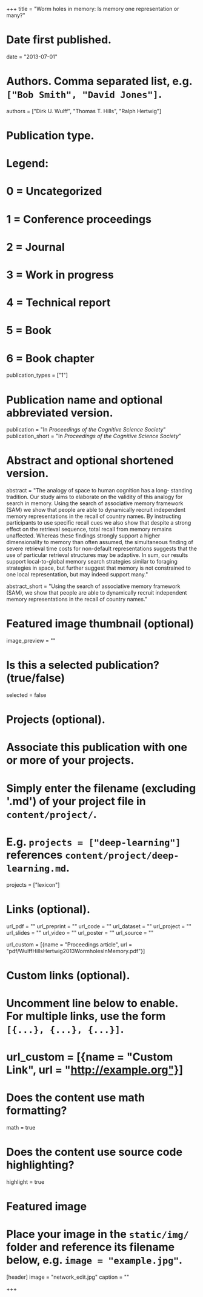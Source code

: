 +++
title = "Worm holes in memory: Is memory one representation or many?"

# Date first published.
date = "2013-07-01"

# Authors. Comma separated list, e.g. `["Bob Smith", "David Jones"]`.
authors = ["Dirk U. Wulff", "Thomas T. Hills", "Ralph Hertwig"]

# Publication type.
# Legend:
# 0 = Uncategorized
# 1 = Conference proceedings
# 2 = Journal
# 3 = Work in progress
# 4 = Technical report
# 5 = Book
# 6 = Book chapter
publication_types = ["1"]

# Publication name and optional abbreviated version.
publication = "In *Proceedings of the Cognitive Science Society*"
publication_short = "In *Proceedings of the Cognitive Science Society*"

# Abstract and optional shortened version.
abstract = "The analogy of space to human cognition has a long- standing tradition. Our study aims to elaborate on the validity of this analogy for search in memory. Using the search of associative memory framework (SAM) we show that people are able to dynamically recruit independent memory representations in the recall of country names. By instructing participants to use specific recall cues we also show that despite a strong effect on the retrieval sequence, total recall from memory remains unaffected. Whereas these findings strongly support a higher dimensionality to memory than often assumed, the simultaneous finding of severe retrieval time costs for non-default representations suggests that the use of particular retrieval structures may be adaptive. In sum, our results support local-to-global memory search strategies similar to foraging strategies in space, but further suggest that memory is not constrained to one local representation, but may indeed support many."

abstract_short = "Using the search of associative memory framework (SAM), we show that people are able to dynamically recruit independent memory representations in the recall of country names."


# Featured image thumbnail (optional)
image_preview = ""

# Is this a selected publication? (true/false)
selected = false

# Projects (optional).
#   Associate this publication with one or more of your projects.
#   Simply enter the filename (excluding '.md') of your project file in `content/project/`.
#   E.g. `projects = ["deep-learning"]` references `content/project/deep-learning.md`.
projects = ["lexicon"]

# Links (optional).
url_pdf = ""
url_preprint = ""
url_code = ""
url_dataset = ""
url_project = ""
url_slides = ""
url_video = ""
url_poster = ""
url_source = ""

url_custom = [{name = "Proceedings article", url = "pdf/WulffHillsHertwig2013WormholesInMemory.pdf"}]

# Custom links (optional).
#   Uncomment line below to enable. For multiple links, use the form `[{...}, {...}, {...}]`.
# url_custom = [{name = "Custom Link", url = "http://example.org"}]

# Does the content use math formatting?
math = true

# Does the content use source code highlighting?
highlight = true

# Featured image
# Place your image in the `static/img/` folder and reference its filename below, e.g. `image = "example.jpg"`.
[header]
image = "network_edit.jpg"
caption = ""

+++
